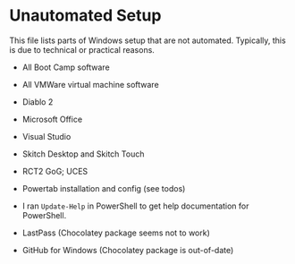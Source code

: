 Unautomated Setup
=================

This file lists parts of Windows setup that are not automated. Typically, this is due to technical or practical reasons.

* All Boot Camp software
* All VMWare virtual machine software
* Diablo 2
* Microsoft Office
* Visual Studio
* Skitch Desktop and Skitch Touch
* RCT2 GoG; UCES
* Powertab installation and config (see todos)
* I ran `Update-Help` in PowerShell to get help documentation for PowerShell.

* LastPass (Chocolatey package seems not to work)
* GitHub for Windows (Chocolatey package is out-of-date)
